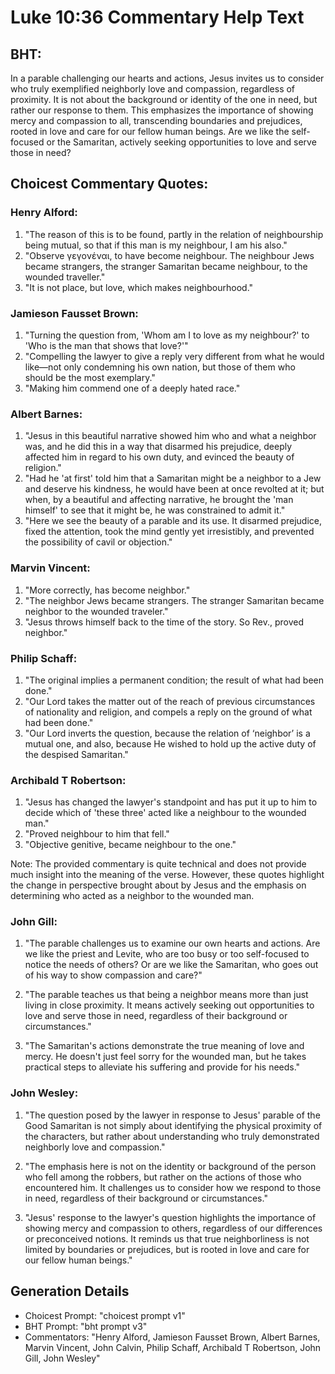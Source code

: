# Luke 10:36 Commentary Help Text

## BHT:
In a parable challenging our hearts and actions, Jesus invites us to consider who truly exemplified neighborly love and compassion, regardless of proximity. It is not about the background or identity of the one in need, but rather our response to them. This emphasizes the importance of showing mercy and compassion to all, transcending boundaries and prejudices, rooted in love and care for our fellow human beings. Are we like the self-focused or the Samaritan, actively seeking opportunities to love and serve those in need?

## Choicest Commentary Quotes:
### Henry Alford:
1. "The reason of this is to be found, partly in the relation of neighbourship being mutual, so that if this man is my neighbour, I am his also."
2. "Observe γεγονέναι, to have become neighbour. The neighbour Jews became strangers, the stranger Samaritan became neighbour, to the wounded traveller."
3. "It is not place, but love, which makes neighbourhood."

### Jamieson Fausset Brown:
1. "Turning the question from, 'Whom am I to love as my neighbour?' to 'Who is the man that shows that love?'" 
2. "Compelling the lawyer to give a reply very different from what he would like—not only condemning his own nation, but those of them who should be the most exemplary."
3. "Making him commend one of a deeply hated race."

### Albert Barnes:
1. "Jesus in this beautiful narrative showed him who and what a neighbor was, and he did this in a way that disarmed his prejudice, deeply affected him in regard to his own duty, and evinced the beauty of religion."
2. "Had he 'at first' told him that a Samaritan might be a neighbor to a Jew and deserve his kindness, he would have been at once revolted at it; but when, by a beautiful and affecting narrative, he brought the 'man himself' to see that it might be, he was constrained to admit it."
3. "Here we see the beauty of a parable and its use. It disarmed prejudice, fixed the attention, took the mind gently yet irresistibly, and prevented the possibility of cavil or objection."

### Marvin Vincent:
1. "More correctly, has become neighbor." 
2. "The neighbor Jews became strangers. The stranger Samaritan became neighbor to the wounded traveler." 
3. "Jesus throws himself back to the time of the story. So Rev., proved neighbor."

### Philip Schaff:
1. "The original implies a permanent condition; the result of what had been done."
2. "Our Lord takes the matter out of the reach of previous circumstances of nationality and religion, and compels a reply on the ground of what had been done."
3. "Our Lord inverts the question, because the relation of ‘neighbor’ is a mutual one, and also, because He wished to hold up the active duty of the despised Samaritan."

### Archibald T Robertson:
1. "Jesus has changed the lawyer's standpoint and has put it up to him to decide which of 'these three' acted like a neighbour to the wounded man."
2. "Proved neighbour to him that fell."
3. "Objective genitive, became neighbour to the one."

Note: The provided commentary is quite technical and does not provide much insight into the meaning of the verse. However, these quotes highlight the change in perspective brought about by Jesus and the emphasis on determining who acted as a neighbor to the wounded man.

### John Gill:
1. "The parable challenges us to examine our own hearts and actions. Are we like the priest and Levite, who are too busy or too self-focused to notice the needs of others? Or are we like the Samaritan, who goes out of his way to show compassion and care?" 

2. "The parable teaches us that being a neighbor means more than just living in close proximity. It means actively seeking out opportunities to love and serve those in need, regardless of their background or circumstances." 

3. "The Samaritan's actions demonstrate the true meaning of love and mercy. He doesn't just feel sorry for the wounded man, but he takes practical steps to alleviate his suffering and provide for his needs."

### John Wesley:
1. "The question posed by the lawyer in response to Jesus' parable of the Good Samaritan is not simply about identifying the physical proximity of the characters, but rather about understanding who truly demonstrated neighborly love and compassion."

2. "The emphasis here is not on the identity or background of the person who fell among the robbers, but rather on the actions of those who encountered him. It challenges us to consider how we respond to those in need, regardless of their background or circumstances."

3. "Jesus' response to the lawyer's question highlights the importance of showing mercy and compassion to others, regardless of our differences or preconceived notions. It reminds us that true neighborliness is not limited by boundaries or prejudices, but is rooted in love and care for our fellow human beings."


## Generation Details
- Choicest Prompt: "choicest prompt v1"
- BHT Prompt: "bht prompt v3"
- Commentators: "Henry Alford, Jamieson Fausset Brown, Albert Barnes, Marvin Vincent, John Calvin, Philip Schaff, Archibald T Robertson, John Gill, John Wesley"
